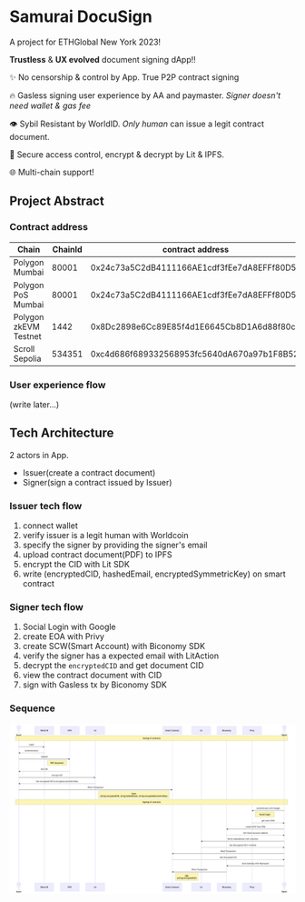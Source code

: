 # Samurai DocuSign

A project for ETHGlobal New York 2023!

**Trustless** & **UX evolved** document signing dApp!!

✨ No censorship & control by App. True P2P contract signing

🔥 Gasless signing user experience by AA and paymaster. _Signer doesn't need wallet & gas fee_

👁 Sybil Resistant by WorldID. _Only human_ can issue a legit contract document.

💎 Secure access control, encrypt & decrypt by Lit & IPFS.

🌐 Multi-chain support!

## Project Abstract

### Contract address

| Chain                 | ChainId | contract address                           |
| --------------------- | ------- | ------------------------------------------ |
| Polygon Mumbai        | 80001   | 0x24c73a5C2dB4111166AE1cdf3fEe7dA8EFFf80D5 |
| Polygon PoS Mumbai    | 80001   | 0x24c73a5C2dB4111166AE1cdf3fEe7dA8EFFf80D5 |
| Polygon zkEVM Testnet | 1442    | 0x8Dc2898e6Cc89E85f4d1E6645Cb8D1A6d88f80c7 |
| Scroll Sepolia        | 534351  | 0xc4d686f689332568953fc5640dA670a97b1F8B52 |

### User experience flow

(write later...)

## Tech Architecture

2 actors in App.

- Issuer(create a contract document)
- Signer(sign a contract issued by Issuer)

### Issuer tech flow

1. connect wallet
2. verify issuer is a legit human with Worldcoin
3. specify the signer by providing the signer's email
4. upload contract document(PDF) to IPFS
5. encrypt the CID with Lit SDK
6. write (encryptedCID, hashedEmail, encryptedSymmetricKey) on smart contract

### Signer tech flow

1. Social Login with Google
2. create EOA with Privy
3. create SCW(Smart Account) with Biconomy SDK
4. verify the signer has a expected email with LitAction
5. decrypt the `encryptedCID` and get document CID
6. view the contract document with CID
7. sign with Gasless tx by Biconomy SDK

### Sequence

![technical architecture](./public//architecture.png)
